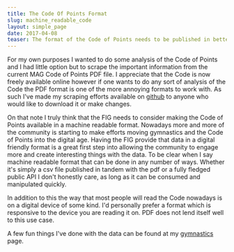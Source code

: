 ```yaml
---
title: The Code Of Points Format
slug: machine_readable_code
layout: simple_page
date: 2017-04-08
teaser: The format of the Code of Points needs to be published in better more modern formats.
---
```


For my own purposes I wanted to do some analysis of the Code of Points and I had little option but to scrape the important information from the current MAG Code of Points PDF file. I appreciate that the Code is now freely available online however if one wants to do any sort of analysis of the Code the PDF format is one of the more annoying formats to work with. As such I've made my scraping efforts available on [github](https://github.com/lukewiwa/code_of_points_MAG_2020) to anyone who would like to download it or make changes.

On that note I truly think that the FIG needs to consider making the Code of Points available in a machine readable format. Nowadays more and more of the community is starting to make efforts moving gymnastics and the Code of Points into the digital age. Having the FIG provide that data in a digital friendly format is a great first step into allowing the community to engage more and create interesting things with the data. To be clear when I say machine readable format that can be done in any number of ways. Whether it's simply a csv file published in tandem with the pdf or a fully fledged public API I don't honestly care, as long as it can be consumed and manipulated quickly.

In addition to this the way that most people will read the Code nowadays is on a digital device of some kind. I'd personally prefer a format which is responsive to the device you are reading it on. PDF does not lend itself well to this use case.

A few fun things I've done with the data can be found at my [gymnastics](/gymnastics) page.


